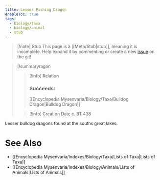 ```yaml
---
title: Lesser Fishing Dragon
enableToc: true
tags:
  - biology/taxa
  - biology/animal
  - stub
---
```


> [!note] Stub
> This page is a [[Meta/Stub|stub]], meaning it is incomplete. Help expand it by commenting or create a new [issue](https://github.com/RagtimeGal/quartz--encyclopedia-mysenvaria/issues/new/choose) on the git!


> [!summary[](Meta/Stubs.md)ragon
> > [!info] Relation
> > ### Succeeds:
> > [[Encyclopedia Mysenvaria/Biology/Taxa/Bulldog Dragon|Bulldog Dragon]]
>
> > [!info] Creation Date
> > c. BT 438

Lesser bulldog dragons found at the souths great lakes.

# See Also
- [[Encyclopedia Mysenvaria/Indexes/Biology/Taxa/Lists of Taxa|Lists of Taxa]]
- [[Encyclopedia Mysenvaria/Indexes/Biology/Animals/Lists of Animals|Lists of Animals]]
